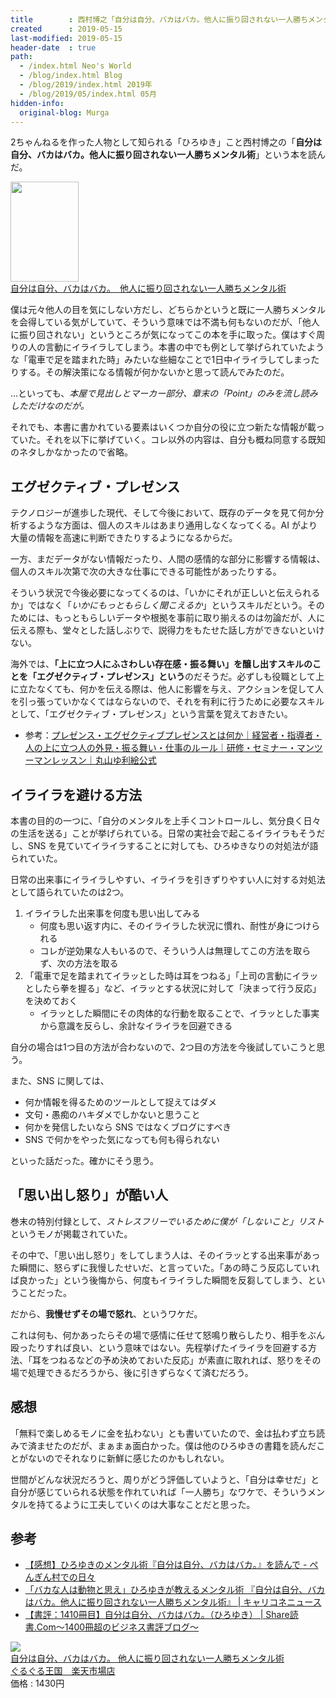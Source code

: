 ```yaml
---
title        : 西村博之「自分は自分、バカはバカ。他人に振り回されない一人勝ちメンタル術」を読んだ
created      : 2019-05-15
last-modified: 2019-05-15
header-date  : true
path:
  - /index.html Neo's World
  - /blog/index.html Blog
  - /blog/2019/index.html 2019年
  - /blog/2019/05/index.html 05月
hidden-info:
  original-blog: Murga
---
```


2ちゃんねるを作った人物として知られる「ひろゆき」こと西村博之の「**自分は自分、バカはバカ。他人に振り回されない一人勝ちメンタル術**」という本を読んだ。

<div class="ad-amazon">
  <div class="ad-amazon-image">
    <a href="https://www.amazon.co.jp/dp/B07QHBL2LX?tag=neos21-22&amp;linkCode=osi&amp;th=1&amp;psc=1">
      <img src="https://m.media-amazon.com/images/I/51JBrdY24bL._SL160_.jpg" width="109" height="160">
    </a>
  </div>
  <div class="ad-amazon-info">
    <div class="ad-amazon-title">
      <a href="https://www.amazon.co.jp/dp/B07QHBL2LX?tag=neos21-22&amp;linkCode=osi&amp;th=1&amp;psc=1">自分は自分、バカはバカ。　他人に振り回されない一人勝ちメンタル術</a>
    </div>
  </div>
</div>

僕は元々他人の目を気にしない方だし、どちらかというと既に一人勝ちメンタルを会得している気がしていて、そういう意味では不満も何もないのだが、「他人に振り回されない」というところが気になってこの本を手に取った。僕はすぐ周りの人の言動にイライラしてしまう。本書の中でも例として挙げられていたような「電車で足を踏まれた時」みたいな些細なことで1日中イライラしてしまったりする。その解決策になる情報が何かないかと思って読んでみたのだ。

…といっても、*本屋で見出しとマーカー部分、章末の「Point」のみを流し読みしただけなのだが。*

それでも、本書に書かれている要素はいくつか自分の役に立つ新たな情報が載っていた。それを以下に挙げていく。コレ以外の内容は、自分も概ね同意する既知のネタしかなかったので省略。

## エグゼクティブ・プレゼンス

テクノロジーが進歩した現代、そして今後において、既存のデータを見て何か分析するような方面は、個人のスキルはあまり通用しなくなってくる。AI がより大量の情報を高速に判断できたりするようになるからだ。

一方、まだデータがない情報だったり、人間の感情的な部分に影響する情報は、個人のスキル次第で次の大きな仕事にできる可能性があったりする。

そういう状況で今後必要になってくるのは、「いかにそれが正しいと伝えられるか」ではなく「*いかにもっともらしく聞こえるか*」というスキルだという。そのためには、もっともらしいデータや根拠を事前に取り揃えるのは勿論だが、人に伝える際も、堂々とした話しぶりで、説得力をもたせた話し方ができないといけない。

海外では、**「上に立つ人にふさわしい存在感・振る舞い」を醸し出すスキルのことを「エグゼクティブ・プレゼンス」という**のだそうだ。必ずしも役職として上に立たなくても、何かを伝える際は、他人に影響を与え、アクションを促して人を引っ張っていかなくてはならないので、それを有利に行うために必要なスキルとして、「エグゼクティブ・プレゼンス」という言葉を覚えておきたい。

- 参考：[プレゼンス・エグゼクティブプレゼンスとは何か｜経営者・指導者・人の上に立つ人の外見・振る舞い・仕事のルール｜研修・セミナー・マンツーマンレッスン｜丸山ゆ利絵公式](https://www.attainments.co.jp/car_executive.html)

## イライラを避ける方法

本書の目的の一つに、「自分のメンタルを上手くコントロールし、気分良く日々の生活を送る」ことが挙げられている。日常の実社会で起こるイライラもそうだし、SNS を見ていてイライラすることに対しても、ひろゆきなりの対処法が語られていた。

日常の出来事にイライラしやすい、イライラを引きずりやすい人に対する対処法として語られていたのは2つ。

1. イライラした出来事を何度も思い出してみる
    - 何度も思い返す内に、そのイライラした状況に慣れ、耐性が身につけられる
    - コレが逆効果な人もいるので、そういう人は無理してこの方法を取らず、次の方法を取る
2. 「電車で足を踏まれてイラッとした時は耳をつねる」「上司の言動にイラッとしたら拳を握る」など、イラッとする状況に対して「決まって行う反応」を決めておく
    - イラッとした瞬間にその肉体的な行動を取ることで、イラッとした事実から意識を反らし、余計なイライラを回避できる

自分の場合は1つ目の方法が合わないので、2つ目の方法を今後試していこうと思う。

また、SNS に関しては、

- 何か情報を得るためのツールとして捉えてはダメ
- 文句・愚痴のハキダメでしかないと思うこと
- 何かを発信したいなら SNS ではなくブログにすべき
- SNS で何かをやった気になっても何も得られない

といった話だった。確かにそう思う。

## 「思い出し怒り」が酷い人

巻末の特別付録として、*ストレスフリーでいるために僕が「しないこと」リスト*というモノが掲載されていた。

その中で、「思い出し怒り」をしてしまう人は、そのイラッとする出来事があった瞬間に、怒らずに我慢したせいだ、と言っていた。「あの時こう反応していれば良かった」という後悔から、何度もイライラした瞬間を反芻してしまう、ということだった。

だから、**我慢せずその場で怒れ**、というワケだ。

これは何も、何かあったらその場で感情に任せて怒鳴り散らしたり、相手をぶん殴ったりすれば良い、という意味ではない。先程挙げたイライラを回避する方法、「耳をつねるなどの予め決めておいた反応」が素直に取れれば、怒りをその場で処理できるだろうから、後に引きずらなくて済むだろう。

## 感想

「無料で楽しめるモノに金を払わない」とも書いていたので、金は払わず立ち読みで済ませたのだが、まぁまぁ面白かった。僕は他のひろゆきの書籍を読んだことがないのでそれなりに新鮮に感じたのかもしれない。

世間がどんな状況だろうと、周りがどう評価していようと、「自分は幸せだ」と自分が感じていられる状態を作れていれば「一人勝ち」なワケで、そういうメンタルを持てるように工夫していくのは大事なことだと思った。

## 参考

- [【感想】ひろゆきのメンタル術『自分は自分、バカはバカ。』を読んで - ぺんぎん村での日々](https://drawdraw.hatenablog.com/entry/2019/04/14/125129)
- [「バカな人は動物と思え」ひろゆきが教えるメンタル術 『自分は自分、バカはバカ。他人に振り回されない一人勝ちメンタル術』 | キャリコネニュース](https://news.careerconnection.jp/?p=70082)
- [【書評：1410冊目】自分は自分、バカはバカ。（ひろゆき） | Share読書.Com〜1400冊超のビジネス書評ブログ〜](https://sharedoku.com/archives/18141)

<div class="ad-rakuten">
  <div class="ad-rakuten-image">
    <a href="https://hb.afl.rakuten.co.jp/hgc/g00pvca2.waxyc92d.g00pvca2.waxydece/?pc=https%3A%2F%2Fitem.rakuten.co.jp%2Fguruguru2%2F9784797398601%2F&amp;m=http%3A%2F%2Fm.rakuten.co.jp%2Fguruguru2%2Fi%2F12853638%2F">
      <img src="https://thumbnail.image.rakuten.co.jp/@0_mall/guruguru2/cabinet/b/8/601/9784797398601.jpg?_ex=128x128">
    </a>
  </div>
  <div class="ad-rakuten-info">
    <div class="ad-rakuten-title">
      <a href="https://hb.afl.rakuten.co.jp/hgc/g00pvca2.waxyc92d.g00pvca2.waxydece/?pc=https%3A%2F%2Fitem.rakuten.co.jp%2Fguruguru2%2F9784797398601%2F&amp;m=http%3A%2F%2Fm.rakuten.co.jp%2Fguruguru2%2Fi%2F12853638%2F">自分は自分、バカはバカ。 他人に振り回されない一人勝ちメンタル術</a>
    </div>
    <div class="ad-rakuten-shop">
      <a href="https://hb.afl.rakuten.co.jp/hgc/g00pvca2.waxyc92d.g00pvca2.waxydece/?pc=https%3A%2F%2Fwww.rakuten.co.jp%2Fguruguru2%2F&amp;m=http%3A%2F%2Fm.rakuten.co.jp%2Fguruguru2%2F">ぐるぐる王国　楽天市場店</a>
    </div>
    <div class="ad-rakuten-price">価格 : 1430円</div>
  </div>
</div>
